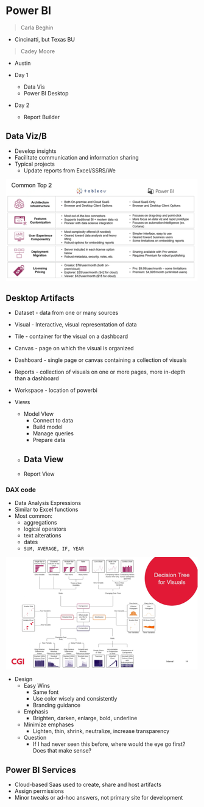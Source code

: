 # Power BI 

> Carla Beghin

- Cincinatti, but Texas BU

> Cadey Moore

- Austin

- Day 1
  - Data Vis
  - Power BI Desktop
- Day 2
  - Report Builder

## Data Viz/B

- Develop insights
- Facilitate communication and information sharing
- Typical projects
  - Update reports from Excel/SSRS/We

![BI_vs_tableau](tableau.png)

## Desktop Artifacts

- Dataset - data from one or many sources
- Visual - Interactive, visual representation of data
- Tile - container for the visual on a dashboard
- Canvas - page on which the visual is organized
- Dashboard - single page or canvas containing a collection of visuals
- Reports - collection of visuals on one or more pages, more in-depth than a dashboard
- Workspace - location of powerbi

- Views
  - Model VIew
    - Connect to data
    - Build model
    - Manage queries
    - Prepare data
  - Data View
    - 
  - Report View

### DAX code

- Data Analysis Expressions
- Similar to Excel functions
- Most common:
  - aggregations
  - logical operators
  - text alterations
  - dates
  - `SUM, AVERAGE, IF, YEAR`

![visualizations](viz_tree.png)

- Design
  - Easy Wins
    - Same font
    - Use color wisely and consistently
    - Branding guidance
  - Emphasis
    - Brighten, darken, enlarge, bold, underline
  - Minimize emphases
    - Lighten, thin, shrink, neutralize, increase transparency
  - Question
    - If I had never seen this before, where would the eye go first? Does that make sense?

## Power BI Services

- Cloud-based Saas used to create, share and host artifacts
- Assign permissions
- Minor tweaks or ad-hoc answers, not primary site for development


